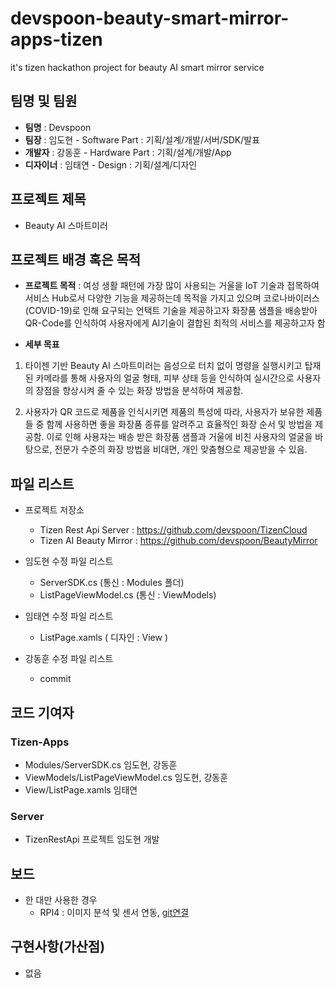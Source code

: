 # devspoon-beauty-smart-mirror-apps-tizen
it's tizen hackathon project for beauty AI smart mirror service 

## 팀명 및 팀원 
* **팀명** :  Devspoon 
* **팀장** : 임도현 - Software Part : 기획/설계/개발/서버/SDK/발표
* **개발자** : 강동훈 - Hardware Part : 기획/설계/개발/App
* **디자이너** : 임태연 - Design : 기획/설계/디자인

## 프로젝트 제목
* Beauty AI 스마트미러

## 프로젝트 배경 혹은 목적
* **프로젝트 목적** : 여성 생활 패턴에 가장 많이 사용되는 거울을 IoT 기술과 접목하여 서비스 Hub로서 다양한 기능을 제공하는데 목적을 가지고 있으며 코로나바이러스(COVID-19)로 인해 요구되는 언택트 기술을 제공하고자 화장품 샘플을 배송받아 QR-Code를 인식하여 사용자에게 AI기술이 결합된 최적의 서비스를 제공하고자 함     
 
* **세부 목표**
1. 타이젠 기반 Beauty AI 스마트미러는 음성으로 터치 없이 명령을 실행시키고 탑재된 카메라를 통해 사용자의 얼굴 형태, 피부 상태 등을 인식하여 실시간으로 사용자의 장점을 향상시켜 줄 수 있는 화장 방법을 분석하여 제공함.

2. 사용자가 QR 코드로 제품을 인식시키면 제품의 특성에 따라, 사용자가 보유한 제품들 중 함께 사용하면 좋을 화장품 종류를 알려주고 효율적인 화장 순서 및 방법을 제공함. 이로 인해 사용자는 배송 받은 화장품 샘플과 거울에 비친 사용자의 얼굴을 바탕으로, 전문가 수준의 화장 방법을 비대면, 개인 맞춤형으로 제공받을 수 있음.

## 파일 리스트 
* 프로젝트 저장소
  * Tizen Rest Api Server : https://github.com/devspoon/TizenCloud
  * Tizen AI Beauty Mirror : https://github.com/devspoon/BeautyMirror

* 임도현 수정 파일 리스트
  - ServerSDK.cs (통신 : Modules 폴더)
  - ListPageViewModel.cs (통신 : ViewModels)

* 임태연 수정 파일 리스트
  - ListPage.xamls ( 디자인 : View )

* 강동훈 수정 파일 리스트
  - commit

## 코드 기여자 
### **Tizen-Apps**
* Modules/ServerSDK.cs 임도현, 강동훈
* ViewModels/ListPageViewModel.cs 임도현, 강동훈
* View/ListPage.xamls 임태연

### **Server**
* TizenRestApi 프로젝트 임도현 개발

## 보드 
* 한 대만 사용한 경우 
  * RPI4 : 이미지 분석 및 센서 연동, [git연결](https://github.com/devspoon/BeautyMirror)
  
## 구현사항(가산점) 
  * 없음